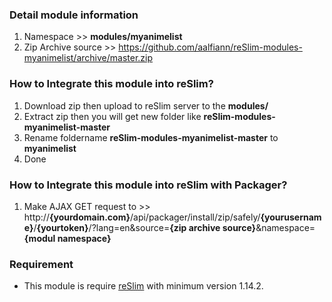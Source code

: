### Detail module information

1. Namespace >> **modules/myanimelist**
2. Zip Archive source >> 
    https://github.com/aalfiann/reSlim-modules-myanimelist/archive/master.zip

### How to Integrate this module into reSlim?

1. Download zip then upload to reSlim server to the **modules/**
2. Extract zip then you will get new folder like **reSlim-modules-myanimelist-master**
3. Rename foldername **reSlim-modules-myanimelist-master** to **myanimelist**
4. Done

### How to Integrate this module into reSlim with Packager?

1. Make AJAX GET request to >>
    http://**{yourdomain.com}**/api/packager/install/zip/safely/**{yourusername}**/**{yourtoken}**/?lang=en&source=**{zip archive source}**&namespace=**{modul namespace}**

### Requirement
- This module is require [reSlim](https://github.com/aalfiann/reSlim) with minimum version 1.14.2.